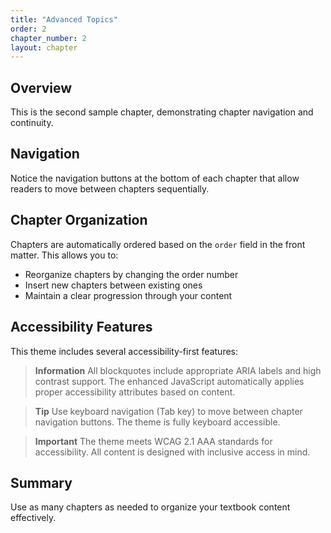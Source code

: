```yaml
---
title: "Advanced Topics"
order: 2
chapter_number: 2
layout: chapter
---
```


## Overview

This is the second sample chapter, demonstrating chapter navigation and continuity.

## Navigation

Notice the navigation buttons at the bottom of each chapter that allow readers to move between chapters sequentially.

## Chapter Organization

Chapters are automatically ordered based on the `order` field in the front matter. This allows you to:

- Reorganize chapters by changing the order number
- Insert new chapters between existing ones
- Maintain a clear progression through your content

## Accessibility Features

This theme includes several accessibility-first features:

> **Information** All blockquotes include appropriate ARIA labels and high contrast support. The enhanced JavaScript automatically applies proper accessibility attributes based on content.

> **Tip** Use keyboard navigation (Tab key) to move between chapter navigation buttons. The theme is fully keyboard accessible.

> **Important** The theme meets WCAG 2.1 AAA standards for accessibility. All content is designed with inclusive access in mind.

## Summary

Use as many chapters as needed to organize your textbook content effectively.
